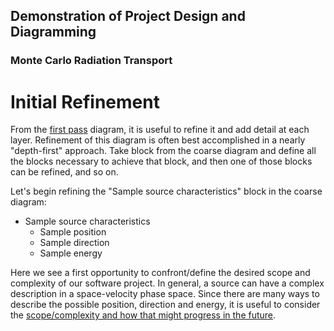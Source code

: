 ## Demonstration of Project Design and Diagramming

### Monte Carlo Radiation Transport

# Initial Refinement

From the [first pass](first-pass.md) diagram, it is useful to refine it and
add detail at each layer.  Refinement of this diagram is often best
accomplished in a nearly "depth-first" approach.  Take block from the coarse
diagram and define all the blocks necessary to achieve that block, and then
one of those blocks can be refined, and so on.

Let's begin refining the "Sample source characteristics" block in the coarse
diagram:

* Sample source characteristics
  * Sample position
  * Sample direction
  * Sample energy

Here we see a first opportunity to confront/define the desired scope and
complexity of our software project.  In general, a source can have a complex
description in a space-velocity phase space. Since there are many ways to
describe the possible position, direction and energy, it is useful to consider
the [scope/complexity and how that might progress in the future](scope.md).
